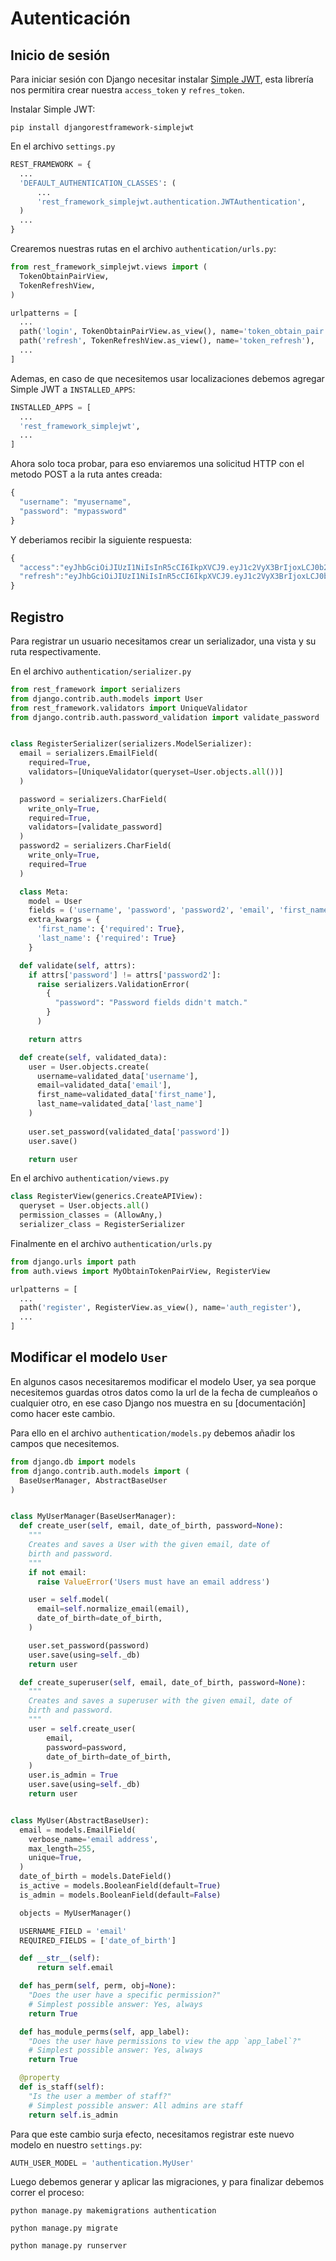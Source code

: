 # Autenticación

## Inicio de sesión

Para iniciar sesión con Django necesitar instalar [Simple JWT](https://django-rest-framework-simplejwt.readthedocs.io/en/latest/), esta librería nos permitira crear nuestra `access_token` y `refres_token`. 

Instalar Simple JWT:

```
pip install djangorestframework-simplejwt
```

En el archivo `settings.py`

```python
REST_FRAMEWORK = {
  ...
  'DEFAULT_AUTHENTICATION_CLASSES': (
      ...
      'rest_framework_simplejwt.authentication.JWTAuthentication',
  )
  ...
}
```

Crearemos nuestras rutas en el archivo `authentication/urls.py`:

```python
from rest_framework_simplejwt.views import (
  TokenObtainPairView,
  TokenRefreshView,
)

urlpatterns = [
  ...
  path('login', TokenObtainPairView.as_view(), name='token_obtain_pair'),
  path('refresh', TokenRefreshView.as_view(), name='token_refresh'),
  ...
]
```

Ademas, en caso de que necesitemos usar localizaciones debemos agregar Simple JWT a `INSTALLED_APPS`:

```python
INSTALLED_APPS = [
  ...
  'rest_framework_simplejwt',
  ...
]
```

Ahora solo toca probar, para eso enviaremos una solicitud HTTP con el metodo POST a la ruta antes creada:

```javascript
{
  "username": "myusername",
  "password": "mypassword"
}
```

Y deberiamos recibir la siguiente respuesta:

```javascript
{
  "access":"eyJhbGciOiJIUzI1NiIsInR5cCI6IkpXVCJ9.eyJ1c2VyX3BrIjoxLCJ0b2tlbl90eXBlIjoiYWNjZXNzIiwiY29sZF9zdHVmZiI6IuKYgyIsImV4cCI6MTIzNDU2LCJqdGkiOiJmZDJmOWQ1ZTFhN2M0MmU4OTQ5MzVlMzYyYmNhOGJjYSJ9.NHlztMGER7UADHZJlxNG0WSi22a2KaYSfd1S-AuT7lU",
  "refresh":"eyJhbGciOiJIUzI1NiIsInR5cCI6IkpXVCJ9.eyJ1c2VyX3BrIjoxLCJ0b2tlbl90eXBlIjoicmVmcmVzaCIsImNvbGRfc3R1ZmYiOiLimIMiLCJleHAiOjIzNDU2NywianRpIjoiZGUxMmY0ZTY3MDY4NDI3ODg5ZjE1YWMyNzcwZGEwNTEifQ.aEoAYkSJjoWH1boshQAaTkf8G3yn0kapko6HFRt7Rh4"
}
```

## Registro

Para registrar un usuario necesitamos crear un serializador, una vista y su ruta respectivamente.

En el archivo `authentication/serializer.py`

```python
from rest_framework import serializers
from django.contrib.auth.models import User
from rest_framework.validators import UniqueValidator
from django.contrib.auth.password_validation import validate_password


class RegisterSerializer(serializers.ModelSerializer):
  email = serializers.EmailField(
    required=True,
    validators=[UniqueValidator(queryset=User.objects.all())]
  )

  password = serializers.CharField(
    write_only=True,
    required=True,
    validators=[validate_password]
  )
  password2 = serializers.CharField(
    write_only=True, 
    required=True
  )

  class Meta:
    model = User
    fields = ('username', 'password', 'password2', 'email', 'first_name', 'last_name')
    extra_kwargs = {
      'first_name': {'required': True},
      'last_name': {'required': True}
    }

  def validate(self, attrs):
    if attrs['password'] != attrs['password2']:
      raise serializers.ValidationError(
        {
          "password": "Password fields didn't match."
        }
      )

    return attrs

  def create(self, validated_data):
    user = User.objects.create(
      username=validated_data['username'],
      email=validated_data['email'],
      first_name=validated_data['first_name'],
      last_name=validated_data['last_name']
    )
      
    user.set_password(validated_data['password'])
    user.save()

    return user
```

En el archivo `authentication/views.py`

```python
class RegisterView(generics.CreateAPIView):
  queryset = User.objects.all()
  permission_classes = (AllowAny,)
  serializer_class = RegisterSerializer
```

Finalmente en el archivo `authentication/urls.py`

```python
from django.urls import path
from auth.views import MyObtainTokenPairView, RegisterView

urlpatterns = [
  ...
  path('register', RegisterView.as_view(), name='auth_register'),
  ...
]
```

## Modificar el modelo `User`


En algunos casos necesitaremos modificar el modelo User, ya sea porque necesitemos guardas otros datos como la url de la fecha de cumpleaños o cualquier otro, en ese caso Django nos muestra en su [documentación] como hacer este cambio.

Para ello en el archivo `authentication/models.py` debemos añadir los campos que necesitemos.

```python
from django.db import models
from django.contrib.auth.models import (
  BaseUserManager, AbstractBaseUser
)


class MyUserManager(BaseUserManager):
  def create_user(self, email, date_of_birth, password=None):
    """
    Creates and saves a User with the given email, date of
    birth and password.
    """
    if not email:
      raise ValueError('Users must have an email address')

    user = self.model(
      email=self.normalize_email(email),
      date_of_birth=date_of_birth,
    )

    user.set_password(password)
    user.save(using=self._db)
    return user

  def create_superuser(self, email, date_of_birth, password=None):
    """
    Creates and saves a superuser with the given email, date of
    birth and password.
    """
    user = self.create_user(
        email,
        password=password,
        date_of_birth=date_of_birth,
    )
    user.is_admin = True
    user.save(using=self._db)
    return user


class MyUser(AbstractBaseUser):
  email = models.EmailField(
    verbose_name='email address',
    max_length=255,
    unique=True,
  )
  date_of_birth = models.DateField()
  is_active = models.BooleanField(default=True)
  is_admin = models.BooleanField(default=False)

  objects = MyUserManager()

  USERNAME_FIELD = 'email'
  REQUIRED_FIELDS = ['date_of_birth']

  def __str__(self):
      return self.email

  def has_perm(self, perm, obj=None):
    "Does the user have a specific permission?"
    # Simplest possible answer: Yes, always
    return True

  def has_module_perms(self, app_label):
    "Does the user have permissions to view the app `app_label`?"
    # Simplest possible answer: Yes, always
    return True

  @property
  def is_staff(self):
    "Is the user a member of staff?"
    # Simplest possible answer: All admins are staff
    return self.is_admin
```

Para que este cambio surja efecto, necesitamos registrar este nuevo modelo en nuestro `settings.py`:

```python
AUTH_USER_MODEL = 'authentication.MyUser'
```

Luego debemos generar y aplicar las migraciones, y para finalizar debemos correr el proceso:

```
python manage.py makemigrations authentication
```

```
python manage.py migrate
```

```
python manage.py runserver
```